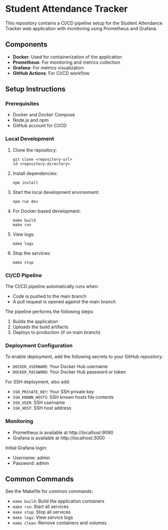 
# Student Attendance Tracker

This repository contains a CI/CD pipeline setup for the Student Attendance Tracker web application with monitoring using Prometheus and Grafana.

## Components

- **Docker**: Used for containerization of the application
- **Prometheus**: For monitoring and metrics collection
- **Grafana**: For metrics visualization
- **GitHub Actions**: For CI/CD workflow

## Setup Instructions

### Prerequisites

- Docker and Docker Compose
- Node.js and npm
- GitHub account for CI/CD

### Local Development

1. Clone the repository:
   ```
   git clone <repository-url>
   cd <repository-directory>
   ```

2. Install dependencies:
   ```
   npm install
   ```

3. Start the local development environment:
   ```
   npm run dev
   ```

4. For Docker-based development:
   ```
   make build
   make run
   ```

5. View logs:
   ```
   make logs
   ```

6. Stop the services:
   ```
   make stop
   ```

### CI/CD Pipeline

The CI/CD pipeline automatically runs when:
- Code is pushed to the main branch
- A pull request is opened against the main branch

The pipeline performs the following steps:
1. Builds the application
2. Uploads the build artifacts
3. Deploys to production (if on main branch)

### Deployment Configuration

To enable deployment, add the following secrets to your GitHub repository:
- `DOCKER_USERNAME`: Your Docker Hub username
- `DOCKER_PASSWORD`: Your Docker Hub password or token

For SSH deployment, also add:
- `SSH_PRIVATE_KEY`: Your SSH private key
- `SSH_KNOWN_HOSTS`: SSH known hosts file contents
- `SSH_USER`: SSH username
- `SSH_HOST`: SSH host address

### Monitoring

- Prometheus is available at http://localhost:9090
- Grafana is available at http://localhost:3000

Initial Grafana login:
- Username: admin
- Password: admin

## Common Commands

See the Makefile for common commands:
- `make build`: Build the application containers
- `make run`: Start all services
- `make stop`: Stop all services
- `make logs`: View service logs
- `make clean`: Remove containers and volumes
